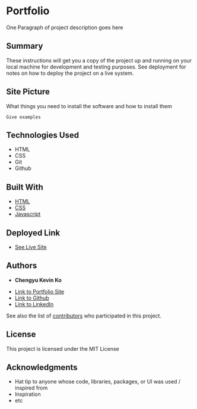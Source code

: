 # Portfolio

One Paragraph of project description goes here

## Summary

These instructions will get you a copy of the project up and running on your local machine for development and testing purposes. See deployment for notes on how to deploy the project on a live system.

## Site Picture
What things you need to install the software and how to install them

```
Give examples
```

## Technologies Used
- HTML
- CSS
- Git
- Github


## Built With

* [HTML](https://developer.mozilla.org/en-US/docs/Web/HTML)
* [CSS](https://developer.mozilla.org/en-US/docs/Web/CSS)
* [Javascript](https://developer.mozilla.org/en-US/docs/Web/JavaScript)

## Deployed Link

* [See Live Site](#)


## Authors

* **Chengyu Kevin Ko** 

- [Link to Portfolio Site](#)
- [Link to Github](https://github.com/kokevin678)
- [Link to LinkedIn](https://www.linkedin.com/)

See also the list of [contributors](https://github.com/your/project/contributors) who participated in this project.

## License

This project is licensed under the MIT License 

## Acknowledgments

* Hat tip to anyone whose code, libraries, packages, or UI was used  / inspired from
* Inspiration
* etc